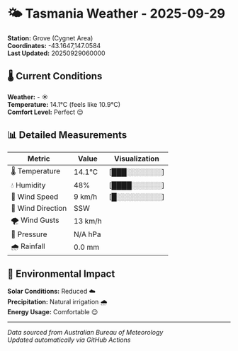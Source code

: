 # 🌤️ Tasmania Weather - 2025-09-29

**Station:** Grove (Cygnet Area)  
**Coordinates:** -43.1647,147.0584  
**Last Updated:** 20250929060000

## 🌡️ Current Conditions

**Weather:** - ☀️  
**Temperature:** 14.1°C (feels like 10.9°C)  
**Comfort Level:** Perfect 😌

## 📊 Detailed Measurements

| Metric | Value | Visualization |
|--------|-------|---------------|
| 🌡️ Temperature | 14.1°C | [███░░░░░░░] |
| 💧 Humidity | 48% | [████░░░░░░] |
| 💨 Wind Speed | 9 km/h | [█░░░░░░░░░] |
| 🧭 Wind Direction | SSW | |
| 🌪️ Wind Gusts | 13 km/h | |
| 🔽 Pressure | N/A hPa | |
| 🌧️ Rainfall | 0.0 mm | |

## 🌱 Environmental Impact

**Solar Conditions:** Reduced ☁️  
**Precipitation:** Natural irrigation 🌧️  
**Energy Usage:** Comfortable 😌

---
*Data sourced from Australian Bureau of Meteorology*  
*Updated automatically via GitHub Actions*
